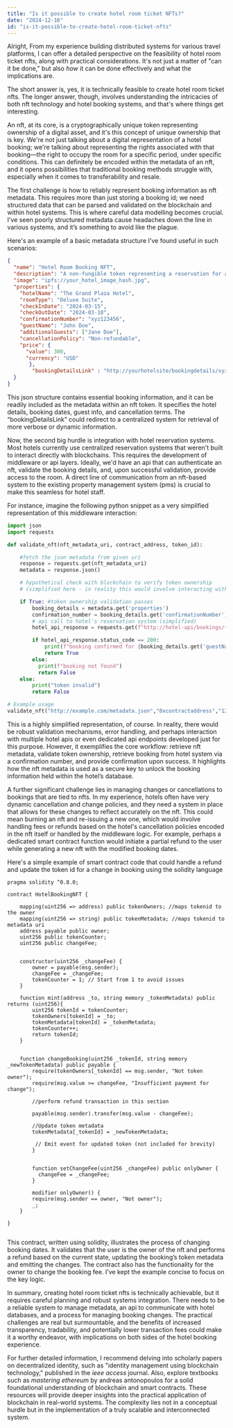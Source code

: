 ```yaml
---
title: "Is it possible to create hotel room ticket NFTs?"
date: "2024-12-16"
id: "is-it-possible-to-create-hotel-room-ticket-nfts"
---
```


Alright,  From my experience building distributed systems for various travel platforms, I can offer a detailed perspective on the feasibility of hotel room ticket nfts, along with practical considerations. It's not just a matter of "can it be done," but also *how* it can be done effectively and what the implications are.

The short answer is, yes, it is technically feasible to create hotel room ticket nfts. The longer answer, though, involves understanding the intricacies of both nft technology and hotel booking systems, and that's where things get interesting.

An nft, at its core, is a cryptographically unique token representing ownership of a digital asset, and it's this concept of unique ownership that is key. We're not just talking about a digital representation of a hotel booking; we're talking about representing the rights associated with that booking—the right to occupy the room for a specific period, under specific conditions. This can definitely be encoded within the metadata of an nft, and it opens possibilities that traditional booking methods struggle with, especially when it comes to transferability and resale.

The first challenge is how to reliably represent booking information as nft metadata. This requires more than just storing a booking id; we need structured data that can be parsed and validated on the blockchain and within hotel systems. This is where careful data modelling becomes crucial. I've seen poorly structured metadata cause headaches down the line in various systems, and it’s something to avoid like the plague.

Here's an example of a basic metadata structure I've found useful in such scenarios:

```json
{
  "name": "Hotel Room Booking NFT",
  "description": "A non-fungible token representing a reservation for a hotel room.",
  "image": "ipfs://your_hotel_image_hash.jpg",
  "properties": {
    "hotelName": "The Grand Plaza Hotel",
    "roomType": "Deluxe Suite",
    "checkInDate": "2024-03-15",
    "checkOutDate": "2024-03-18",
    "confirmationNumber": "xyz123456",
    "guestName": "John Doe",
    "additionalGuests": ["Jane Doe"],
    "cancellationPolicy": "Non-refundable",
    "price": {
      "value": 300,
      "currency": "USD"
       },
        "bookingDetailsLink" : "http://yourhotelsite/bookingdetails/xyz123456"
  }
}

```

This json structure contains essential booking information, and it can be readily included as the metadata within an nft token. It specifies the hotel details, booking dates, guest info, and cancellation terms. The “bookingDetailsLink” could redirect to a centralized system for retrieval of more verbose or dynamic information.

Now, the second big hurdle is integration with hotel reservation systems. Most hotels currently use centralized reservation systems that weren't built to interact directly with blockchains. This requires the development of middleware or api layers. Ideally, we'd have an api that can authenticate an nft, validate the booking details, and, upon successful validation, provide access to the room. A direct line of communication from an nft-based system to the existing property management system (pms) is crucial to make this seamless for hotel staff.

For instance, imagine the following python snippet as a very simplified representation of this middleware interaction:

```python
import json
import requests

def validate_nft(nft_metadata_uri, contract_address, token_id):

    #fetch the json metadata from given uri
    response = requests.get(nft_metadata_uri)
    metadata = response.json()

    # hypothetical check with blockchain to verify token ownership
    # (simplified here - in reality this would involve interacting with the blockchain api and the contract)

    if True: #token ownership validation passes
        booking_details = metadata.get('properties')
        confirmation_number = booking_details.get('confirmationNumber')
        # api call to hotel's reservation system (simplified)
        hotel_api_response = requests.get(f"http://hotel-api/bookings/{confirmation_number}")

        if hotel_api_response.status_code == 200:
            print(f"booking confirmed for {booking_details.get('guestName')}")
            return True
        else:
          print(f"booking not found")
          return False
    else:
        print("token invalid")
        return False

# Example usage
validate_nft("http://example.com/metadata.json","0xcontractaddress","123")

```

This is a highly simplified representation, of course. In reality, there would be robust validation mechanisms, error handling, and perhaps interaction with multiple hotel apis or even dedicated api endpoints developed just for this purpose. However, it exemplifies the core workflow: retrieve nft metadata, validate token ownership, retrieve booking from hotel system via a confirmation number, and provide confirmation upon success. It highlights how the nft metadata is used as a secure key to unlock the booking information held within the hotel’s database.

A further significant challenge lies in managing changes or cancellations to bookings that are tied to nfts. In my experience, hotels often have very dynamic cancellation and change policies, and they need a system in place that allows for these changes to reflect accurately on the nft. This could mean burning an nft and re-issuing a new one, which would involve handling fees or refunds based on the hotel's cancellation policies encoded in the nft itself or handled by the middleware logic. For example, perhaps a dedicated smart contract function would initiate a partial refund to the user while generating a new nft with the modified booking dates.

Here's a simple example of smart contract code that could handle a refund and update the token id for a change in booking using the solidity language

```solidity
pragma solidity ^0.8.0;

contract HotelBookingNFT {

    mapping(uint256 => address) public tokenOwners; //maps tokenid to the owner
    mapping(uint256 => string) public tokenMetadata; //maps tokenid to metadata uri
    address payable public owner;
    uint256 public tokenCounter;
    uint256 public changeFee;


    constructor(uint256 _changeFee) {
        owner = payable(msg.sender);
        changeFee = _changeFee;
        tokenCounter = 1; // Start from 1 to avoid issues
    }

    function mint(address _to, string memory _tokenMetadata) public returns (uint256){
        uint256 tokenId = tokenCounter;
        tokenOwners[tokenId] = _to;
        tokenMetadata[tokenId] = _tokenMetadata;
        tokenCounter++;
        return tokenId;
    }


    function changeBooking(uint256 _tokenId, string memory _newTokenMetadata) public payable {
        require(tokenOwners[_tokenId] == msg.sender, "Not token owner");
        require(msg.value >= changeFee, "Insufficient payment for change");

        //perform refund transaction in this section

        payable(msg.sender).transfer(msg.value - changeFee);

        //Update token metadata
        tokenMetadata[_tokenId] = _newTokenMetadata;

         // Emit event for updated token (not included for brevity)
        }


        function setChangeFee(uint256 _changeFee) public onlyOwner {
          changeFee = _changeFee;
        }

        modifier onlyOwner() {
        require(msg.sender == owner, "Not owner");
        _;
    }

}


```

This contract, written using solidity, illustrates the process of changing booking dates. It validates that the user is the owner of the nft and performs a refund based on the current state, updating the booking’s token metadata and emitting the changes. The contract also has the functionality for the owner to change the booking fee. I’ve kept the example concise to focus on the key logic.

In summary, creating hotel room ticket nfts is technically achievable, but it requires careful planning and robust systems integration. There needs to be a reliable system to manage metadata, an api to communicate with hotel databases, and a process for managing booking changes. The practical challenges are real but surmountable, and the benefits of increased transparency, tradability, and potentially lower transaction fees could make it a worthy endeavor, with implications on both sides of the hotel booking experience.

For further detailed information, I recommend delving into scholarly papers on decentralized identity, such as "identity management using blockchain technology," published in the *ieee access* journal. Also, explore textbooks such as *mastering ethereum* by andreas antonopoulos for a solid foundational understanding of blockchain and smart contracts. These resources will provide deeper insights into the practical application of blockchain in real-world systems. The complexity lies not in a conceptual hurdle but in the implementation of a truly scalable and interconnected system.
